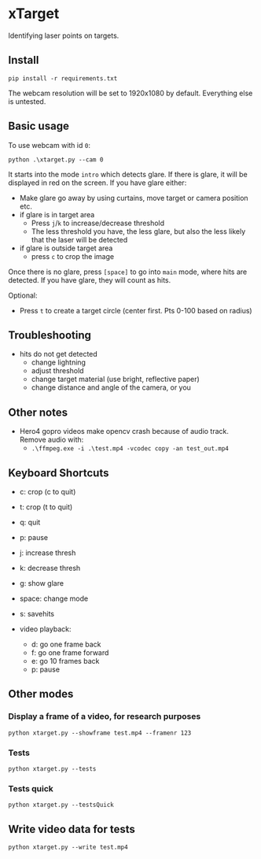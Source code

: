 # xTarget

Identifying laser points on targets. 


## Install 

```
pip install -r requirements.txt
```

The webcam resolution will be set to 1920x1080 by default. Everything else is untested. 

## Basic usage

To use webcam with id `0`:
```
python .\xtarget.py --cam 0
```

It starts into the mode `intro` which detects glare. If there is glare, it will be 
displayed in red on the screen. If you have glare either: 
* Make glare go away by using curtains, move target or camera position etc. 
* if glare is in target area
  * Press `j`/`k` to increase/decrease threshold
  * The less threshold you have, the less glare, but also the less likely that the laser will be detected
* if glare is outside target area
  * press `c` to crop the image

Once there is no glare, press `[space]` to go into `main` mode, where hits are detected. 
If you have glare, they will count as hits.

Optional:
* Press `t` to create a target circle (center first. Pts 0-100 based on radius)


## Troubleshooting

* hits do not get detected
  * change lightning
  * adjust threshold
  * change target material (use bright, reflective paper)
  * change distance and angle of the camera, or you


## Other notes

* Hero4 gopro videos make opencv crash because of audio track. Remove audio with: 
  * `.\ffmpeg.exe -i .\test.mp4 -vcodec copy -an test_out.mp4`


## Keyboard Shortcuts

* c: crop (c to quit)
* t: crop (t to quit)
* q: quit
* p: pause
* j: increase thresh
* k: decrease thresh
* g: show glare
* space: change mode
* s: savehits 

* video playback:
    * d: go one frame back
    * f: go one frame forward
    * e: go 10 frames back
    * p: pause


## Other modes

### Display a frame of a video, for research purposes

```
python xtarget.py --showframe test.mp4 --framenr 123
```

### Tests

```
python xtarget.py --tests
```

### Tests quick

```
python xtarget.py --testsQuick
```

## Write video data for tests

```
python xtarget.py --write test.mp4
```

